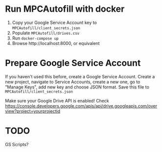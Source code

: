 # Run MPCAutofill with docker

1. Copy your Google Service Account key to `MPCAutofill/client_secrets.json`
2. Populate `MPCAutofill/drives.csv`
3. Run `docker-compose up`
4. Browse http://localhost:8000, or equivalent

# Prepare Google Service Account

If you haven't used this before, create a Google Service Account. Create a new project, navigate to Service Accounts, create a new one, go to "Manage Keys", add new key and choose JSON format. Save this file to `MPCAutofill/client_secrets.json`

Make sure your Google Drive API is enabled! Check
https://console.developers.google.com/apis/api/drive.googleapis.com/overview?project=yourprojectid

# TODO

GS Scripts?
